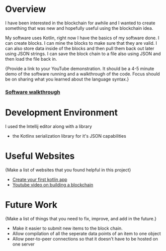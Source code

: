 # Overview
I have been interested in the blockchain for awhile and I wanted to create something that was new and hopefully useful using the blockchain idea.

My software uses Kotlin, right now I have the basics of my software done. I can create blocks. I can mine the blocks to make sure that they are valid. I can also store data inside of the blocks and then pull them back out later using JSON strings. I can save the block chain to a file also using JSON and then load the file back in.

{Provide a link to your YouTube demonstration.  It should be a 4-5 minute demo of the software running and a walkthrough of the code.  Focus should be on sharing what you learned about the language syntax.}

### [Software walkthrough](https://youtu.be/S3CXwwwWToQ)

# Development Environment
I used the Intellij editor along with a library
* the Kotlinx serialization library for it's JSON capabilities

# Useful Websites

{Make a list of websites that you found helpful in this project}
* [Create your first kotlin app](https://www.jetbrains.com/help/idea/create-your-first-kotlin-app.html#67dd1cb4)
* [Youtube video on building a blockchain](https://www.youtube.com/watch?v=zVqczFZr124&t=1s)

# Future Work

{Make a list of things that you need to fix, improve, and add in the future.}
* Make it easier to submit new items to the block chain.
* Allow compilation of all the seperate data points of an item to one object
* Allow peer-to-peer connections so that it doesn't have to be hosted on one server
